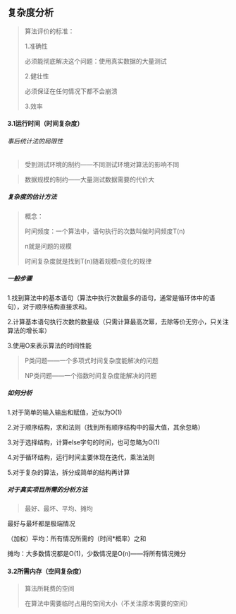 ## 复杂度分析

> 算法评价的标准：
>
> 1.准确性
>
> 必须能彻底解决这个问题：使用真实数据的大量测试
>
> 2.健壮性
>
> 必须保证在任何情况下都不会崩溃
>
> 3.效率

#### 3.1运行时间（时间复杂度）

###### 事后统计法的局限性

> 受到测试环境的制约——不同测试环境对算法的影响不同

> 数据规模的制约——大量测试数据需要的代价大

##### 复杂度的估计方法

> 概念：
>
> 时间频度：一个算法中，语句执行的次数叫做时间频度T(n)
>
> n就是问题的规模
>
> 时间复杂度就是找到T(n)随着规模n变化的规律

##### 一般步骤

1.找到算法中的基本语句（算法中执行次数最多的语句，通常是循环体中的语句），对于顺序结构直接求和。

2.计算基本语句执行次数的数量级（只需计算最高次幂，去除等价无穷小，只关注算法的增长率）

3.使用O来表示算法的时间性能

> P类问题——一个多项式时间复杂度能解决的问题
>
> NP类问题——一个指数时间复杂度能解决的问题

##### 如何分析

1.对于简单的输入输出和赋值，近似为O(1)

2.对于顺序结构，求和法则（找到所有顺序结构中的最大值，其余忽略）

3.对于选择结构，计算else字句的时间，也可忽略为O(1)

4.对于循环结构，运行时间主要体现在迭代，乘法法则

5.对于复杂的算法，拆分成简单的结构再计算

##### 对于真实项目所需的分析方法

> 最好、最坏、平均、摊均

最好与最坏都是极端情况

（加权）平均：所有情况所需的（时间*概率）之和

摊均：大多数情况都是O(1)，少数情况是O(n)——将所有情况摊分

#### 3.2所需内存（空间复杂度）

> 算法所耗费的空间
>
> 在算法中需要临时占用的空间大小（不关注原本需要的空间）



